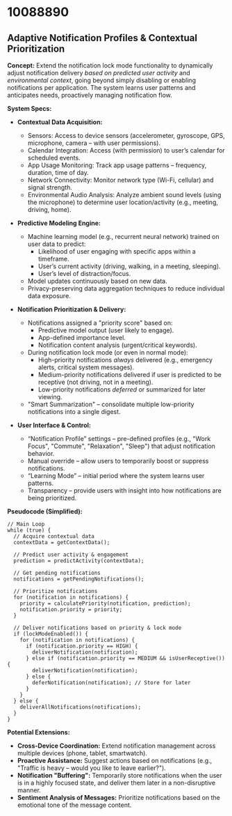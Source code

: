 # 10088890

## Adaptive Notification Profiles & Contextual Prioritization

**Concept:** Extend the notification lock mode functionality to dynamically adjust notification delivery *based on predicted user activity* and *environmental context*, going beyond simply disabling or enabling notifications per application. The system learns user patterns and anticipates needs, proactively managing notification flow.

**System Specs:**

*   **Contextual Data Acquisition:**
    *   Sensors: Access to device sensors (accelerometer, gyroscope, GPS, microphone, camera – with user permissions).
    *   Calendar Integration: Access (with permission) to user’s calendar for scheduled events.
    *   App Usage Monitoring: Track app usage patterns – frequency, duration, time of day.
    *   Network Connectivity: Monitor network type (Wi-Fi, cellular) and signal strength.
    *   Environmental Audio Analysis: Analyze ambient sound levels (using the microphone) to determine user location/activity (e.g., meeting, driving, home).

*   **Predictive Modeling Engine:**
    *   Machine learning model (e.g., recurrent neural network) trained on user data to predict:
        *   Likelihood of user engaging with specific apps within a timeframe.
        *   User’s current activity (driving, walking, in a meeting, sleeping).
        *   User’s level of distraction/focus.
    *   Model updates continuously based on new data.
    *   Privacy-preserving data aggregation techniques to reduce individual data exposure.

*   **Notification Prioritization & Delivery:**
    *   Notifications assigned a "priority score" based on:
        *   Predictive model output (user likely to engage).
        *   App-defined importance level.
        *   Notification content analysis (urgent/critical keywords).
    *   During notification lock mode (or even in normal mode):
        *   High-priority notifications *always* delivered (e.g., emergency alerts, critical system messages).
        *   Medium-priority notifications delivered if user is predicted to be receptive (not driving, not in a meeting).
        *   Low-priority notifications *deferred* or summarized for later viewing.
    *   "Smart Summarization" – consolidate multiple low-priority notifications into a single digest.

*   **User Interface & Control:**
    *   “Notification Profile” settings – pre-defined profiles (e.g., "Work Focus", "Commute", "Relaxation", "Sleep") that adjust notification behavior.
    *   Manual override – allow users to temporarily boost or suppress notifications.
    *   “Learning Mode” – initial period where the system learns user patterns.
    *   Transparency – provide users with insight into how notifications are being prioritized.

**Pseudocode (Simplified):**

```
// Main Loop
while (true) {
  // Acquire contextual data
  contextData = getContextData();

  // Predict user activity & engagement
  prediction = predictActivity(contextData);

  // Get pending notifications
  notifications = getPendingNotifications();

  // Prioritize notifications
  for (notification in notifications) {
    priority = calculatePriority(notification, prediction);
    notification.priority = priority;
  }

  // Deliver notifications based on priority & lock mode
  if (lockModeEnabled()) {
    for (notification in notifications) {
      if (notification.priority == HIGH) {
        deliverNotification(notification);
      } else if (notification.priority == MEDIUM && isUserReceptive()) {
        deliverNotification(notification);
      } else {
        deferNotification(notification); // Store for later
      }
    }
  } else {
    deliverAllNotifications(notifications);
  }
}
```

**Potential Extensions:**

*   **Cross-Device Coordination:** Extend notification management across multiple devices (phone, tablet, smartwatch).
*   **Proactive Assistance:** Suggest actions based on notifications (e.g., "Traffic is heavy – would you like to leave earlier?").
*   **Notification "Buffering":** Temporarily store notifications when the user is in a highly focused state, and deliver them later in a non-disruptive manner.
*   **Sentiment Analysis of Messages:** Prioritize notifications based on the emotional tone of the message content.